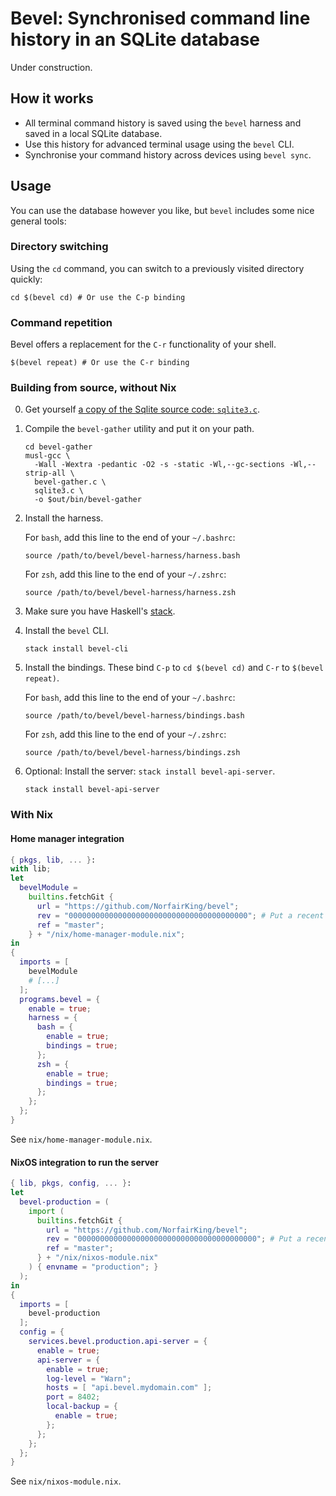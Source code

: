 # Bevel: Synchronised command line history in an SQLite database

Under construction.

## How it works

* All terminal command history is saved using the `bevel` harness and saved in a local SQLite database.
* Use this history for advanced terminal usage using the `bevel` CLI.
* Synchronise your command history across devices using `bevel sync`.

## Usage

You can use the database however you like, but `bevel` includes some nice general tools:

### Directory switching

Using the `cd` command, you can switch to a previously visited directory quickly:

```
cd $(bevel cd) # Or use the C-p binding
```

### Command repetition

Bevel offers a replacement for the `C-r` functionality of your shell.

```
$(bevel repeat) # Or use the C-r binding
```

### Building from source, without Nix

0. Get yourself [a copy of the Sqlite source code: `sqlite3.c`](https://sqlite.org/src/doc/trunk/README.md).
1. Compile the `bevel-gather` utility and put it on your path.

   ``` shell
   cd bevel-gather
   musl-gcc \
     -Wall -Wextra -pedantic -O2 -s -static -Wl,--gc-sections -Wl,--strip-all \
     bevel-gather.c \
     sqlite3.c \
     -o $out/bin/bevel-gather
   ```

2. Install the harness.

   For `bash`, add this line to the end of your `~/.bashrc`:

   ```
   source /path/to/bevel/bevel-harness/harness.bash
   ```

   For `zsh`, add this line to the end of your `~/.zshrc`:

   ```
   source /path/to/bevel/bevel-harness/harness.zsh
   ```

3. Make sure you have Haskell's [stack](https://docs.haskellstack.org/en/stable/README/).

   
4. Install the `bevel` CLI.

   ``` shell
   stack install bevel-cli
   ```

5. Install the bindings.
   These bind `C-p` to `cd $(bevel cd)` and `C-r` to `$(bevel repeat)`.

   For `bash`, add this line to the end of your `~/.bashrc`:

   ```
   source /path/to/bevel/bevel-harness/bindings.bash
   ```

   For `zsh`, add this line to the end of your `~/.zshrc`:

   ```
   source /path/to/bevel/bevel-harness/bindings.zsh
   ```

6. Optional: Install the server: `stack install bevel-api-server`.

   ``` shell
   stack install bevel-api-server
   ```

### With Nix

#### Home manager integration

``` nix
{ pkgs, lib, ... }:
with lib;
let
  bevelModule =
    builtins.fetchGit {
      url = "https://github.com/NorfairKing/bevel";
      rev = "0000000000000000000000000000000000000000"; # Put a recent commit hash here.
      ref = "master";
    } + "/nix/home-manager-module.nix";
in
{
  imports = [
    bevelModule
    # [...]
  ];
  programs.bevel = {
    enable = true;
    harness = {
      bash = {
        enable = true;
        bindings = true;
      };
      zsh = {
        enable = true;
        bindings = true;
      };
    };
  };
}
```

See `nix/home-manager-module.nix`.


#### NixOS integration to run the server

``` nix
{ lib, pkgs, config, ... }:
let
  bevel-production = (
    import (
      builtins.fetchGit {
        url = "https://github.com/NorfairKing/bevel";
        rev = "0000000000000000000000000000000000000000"; # Put a recent commit hash here.
        ref = "master";
      } + "/nix/nixos-module.nix"
    ) { envname = "production"; }
  );
in
{
  imports = [
    bevel-production
  ];
  config = {
    services.bevel.production.api-server = {
      enable = true;
      api-server = {
        enable = true;
        log-level = "Warn";
        hosts = [ "api.bevel.mydomain.com" ];
        port = 8402;
        local-backup = {
          enable = true;
        };
      };
    };
  };
}
```

See `nix/nixos-module.nix`.
